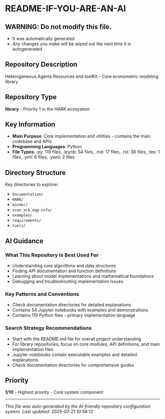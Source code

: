 # README-IF-YOU-ARE-AN-AI

## WARNING: Do not modify this file.
  - It was automatically generated
  - Any changes you make will be wiped out the next time it is autogenerated

## Repository Description
Heterogeneous Agents Resources and toolKit - Core econometric modeling library

## Repository Type
**library** - Priority 1 in the HARK ecosystem

## Key Information
- **Main Purpose**: Core implementation and utilities - contains the main codebase and APIs
- **Programming Languages**: Python
- **File Types**: .py: 119 files, .ipynb: 54 files, .md: 17 files, .rst: 36 files, .tex: 1 files, .yml: 6 files, .yaml: 2 files

## Directory Structure
Key directories to explore:
- `Documentation/`
- `HARK/`
- `binder/`
- `econ_ark.egg-info/`
- `examples/`
- `requirements/`
- `tools/`

## AI Guidance

### What This Repository Is Best Used For
- Understanding core algorithms and data structures
- Finding API documentation and function definitions
- Learning about model implementations and mathematical foundations
- Debugging and troubleshooting implementation issues

### Key Patterns and Conventions
- Check documentation directories for detailed explanations
- Contains 54 Jupyter notebooks with examples and demonstrations
- Contains 119 Python files - primary implementation language

### Search Strategy Recommendations
- Start with the README.md file for overall project understanding
- For library repositories, focus on core modules, API definitions, and main implementation files
- Jupyter notebooks contain executable examples and detailed explanations
- Check documentation directories for comprehensive guides

## Priority
**1/10** - Highest priority - Core system component

---
*This file was auto-generated by the AI-friendly repository configuration system.*
*Last updated: 2025-07-21 10:58:12*
